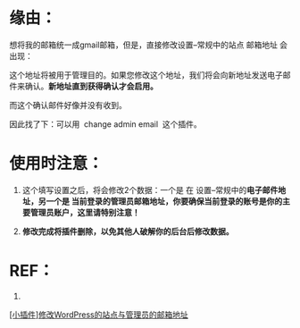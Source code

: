 
# 缘由：


想将我的邮箱统一成gmail邮箱，但是，直接修改设置–常规中的站点 邮箱地址 会出现：

这个地址将被用于管理目的。如果您修改这个地址，我们将会向新地址发送电子邮件来确认。**新地址直到获得确认才会启用。**

而这个确认邮件好像并没有收到。

因此找了下：可以用  change admin email  这个插件。


# 使用时注意：






  1. 这个填写设置之后，将会修改2个数据：一个是 在 设置–常规中的**电子邮件地址，**另一个是 **当前登录**的**管理员邮箱地址，你要确保当前登录的账号是你的主要管理员账户，这里请特别注意！**


  2. **修改完成将插件删除，以免其他人破解你的后台后修改数据。**





# REF：






  1.


[[小插件]修改WordPress的站点与管理员的邮箱地址](https://www.themepark.com.cn/xcjxgwordpressdzdyglyd.html)
